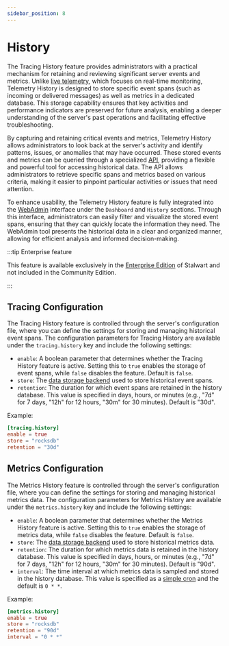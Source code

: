 ```yaml
---
sidebar_position: 8
---
```


# History

The Tracing History feature provides administrators with a practical mechanism for retaining and reviewing significant server events and metrics. Unlike [live telemetry](/docs/telemetry/live), which focuses on real-time monitoring, Telemetry History is designed to store specific event spans (such as incoming or delivered messages) as well as metrics in a dedicated database. This storage capability ensures that key activities and performance indicators are preserved for future analysis, enabling a deeper understanding of the server's past operations and facilitating effective troubleshooting.

By capturing and retaining critical events and metrics, Telemetry History allows administrators to look back at the server's activity and identify patterns, issues, or anomalies that may have occurred. These stored events and metrics can be queried through a specialized [API](/docs/api/management/overview), providing a flexible and powerful tool for accessing historical data. The API allows administrators to retrieve specific spans and metrics based on various criteria, making it easier to pinpoint particular activities or issues that need attention.

To enhance usability, the Telemetry History feature is fully integrated into the [WebAdmin](/docs/management/webadmin/overview) interface under the `Dashboard` and `History` sections. Through this interface, administrators can easily filter and visualize the stored event spans, ensuring that they can quickly locate the information they need. The WebAdmin tool presents the historical data in a clear and organized manner, allowing for efficient analysis and informed decision-making.

:::tip Enterprise feature

This feature is available exclusively in the [Enterprise Edition](/docs/server/enterprise) of Stalwart and not included in the Community Edition.

:::

## Tracing Configuration

The Tracing History feature is controlled through the server's configuration file, where you can define the settings for storing and managing historical event spans. The configuration parameters for Tracing History are available under the `tracing.history` key and include the following settings:

- `enable`: A boolean parameter that determines whether the Tracing History feature is active. Setting this to `true` enables the storage of event spans, while `false` disables the feature. Default is `false`.
- `store`: The [data storage backend](/docs/storage/data) used to store historical event spans. 
- `retention`: The duration for which event spans are retained in the history database. This value is specified in days, hours, or minutes (e.g., "7d" for 7 days, "12h" for 12 hours, "30m" for 30 minutes). Default is "30d".

Example:

```toml
[tracing.history]
enable = true
store = "rocksdb"
retention = "30d"
```

## Metrics Configuration

The Metrics History feature is controlled through the server's configuration file, where you can define the settings for storing and managing historical metrics data. The configuration parameters for Metrics History are available under the `metrics.history` key and include the following settings:

- `enable`: A boolean parameter that determines whether the Metrics History feature is active. Setting this to `true` enables the storage of metrics data, while `false` disables the feature. Default is `false`.
- `store`: The [data storage backend](/docs/storage/data) used to store historical metrics data.
- `retention`: The duration for which metrics data is retained in the history database. This value is specified in days, hours, or minutes (e.g., "7d" for 7 days, "12h" for 12 hours, "30m" for 30 minutes). Default is "90d".
- `interval`: The time interval at which metrics data is sampled and stored in the history database. This value is specified as a [simple cron](/docs/configuration/values/cron) and the default is `0 * *`.

Example:

```toml
[metrics.history]
enable = true
store = "rocksdb"
retention = "90d"
interval = "0 * *"
```
